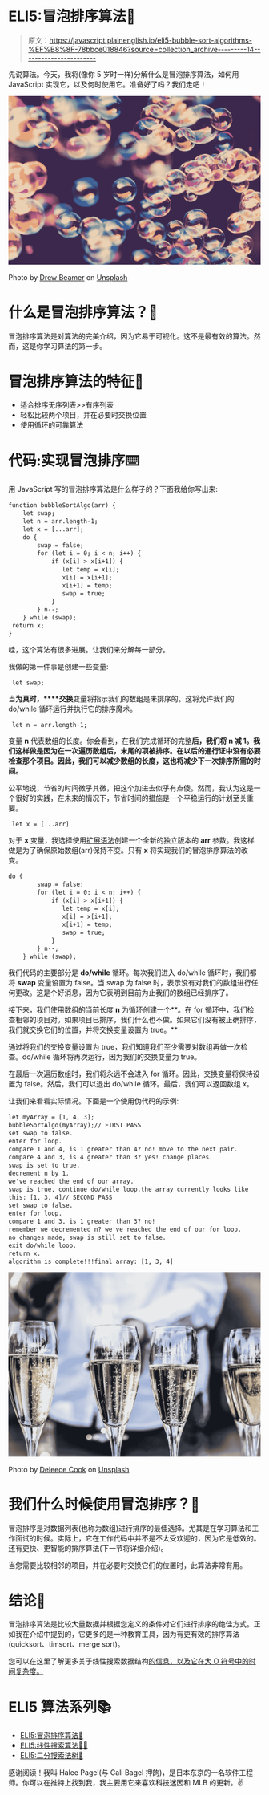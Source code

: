 # ELI5:冒泡排序算法️🛁

> 原文：<https://javascript.plainenglish.io/eli5-bubble-sort-algorithms-%EF%B8%8F-78bbce018846?source=collection_archive---------14----------------------->

先说算法。今天，我将(像你 5 岁时一样)分解什么是冒泡排序算法，如何用 JavaScript 实现它，以及何时使用它。准备好了吗？我们走吧！

![](img/8d828ebc7b501e2f215ed81efc5c6a40.png)

Photo by [Drew Beamer](https://unsplash.com/@drew_beamer?utm_source=medium&utm_medium=referral) on [Unsplash](https://unsplash.com?utm_source=medium&utm_medium=referral)

# 什么是冒泡排序算法？🛁

冒泡排序算法是对算法的完美介绍，因为它易于可视化。这不是最有效的算法。然而，这是你学习算法的第一步。

# 冒泡排序算法的特征📝

*   适合排序无序列表>>有序列表
*   轻松比较两个项目，并在必要时交换位置
*   使用循环的可靠算法

# 代码:实现冒泡排序⌨️

用 JavaScript 写的冒泡排序算法是什么样子的？下面我给你写出来:

```
function bubbleSortAlgo(arr) {
    let swap;
    let n = arr.length-1;
    let x = [...arr];
    do {
        swap = false;
        for (let i = 0; i < n; i++) {
            if (x[i] > x[i+1]) {
               let temp = x[i];
               x[i] = x[i+1];
               x[i+1] = temp;
               swap = true;
            }
        } n--;
    } while (swap);
 return x; 
}
```

哇，这个算法有很多进展。让我们来分解每一部分。

我做的第一件事是创建一些变量:

```
 let swap;
```

当**为真时，****交换**变量将指示我们的数组是未排序的。这将允许我们的 do/while 循环运行并执行它的排序魔术。

```
 let n = arr.length-1;
```

变量 **n** 代表数组的长度。你会看到，在我们完成循环的完整**后，我们将 n 减 1。我们这样做是因为在一次遍历数组后，末尾的项被排序。在以后的通行证中没有必要检查那个项目。因此，我们可以减少数组的长度，这也将减少下一次排序所需的时间。**

公平地说，节省的时间微乎其微，把这个加进去似乎有点傻。然而，我认为这是一个很好的实践，在未来的情况下，节省时间的措施是一个平稳运行的计划至关重要。

```
 let x = [...arr]
```

对于 **x** 变量，我选择使用[扩展语法](https://developer.mozilla.org/en-US/docs/Web/JavaScript/Reference/Operators/Spread_syntax#spread_in_array_literals)创建一个全新的独立版本的 **arr** 参数。我这样做是为了确保原始数组(arr)保持不变。只有 **x** 将实现我们的冒泡排序算法的改变。

```
do {
        swap = false;
        for (let i = 0; i < n; i++) {
            if (x[i] > x[i+1]) {
               let temp = x[i];
               x[i] = x[i+1];
               x[i+1] = temp;
               swap = true;
            }
        } n--;
    } while (swap);
```

我们代码的主要部分是 **do/while** 循环。每次我们进入 do/while 循环时，我们都将 **swap** 变量设置为 false。当 swap 为 false 时，表示没有对我们的数组进行任何更改。这是个好消息，因为它表明到目前为止我们的数组已经排序了。

接下来，我们使用数组的当前长度 **n** 为循环创建一个**。在 for 循环中，我们检查相邻的项目对。如果项目已排序，我们什么也不做。如果它们没有被正确排序，我们就交换它们的位置，并将交换变量设置为 true。**

通过将我们的交换变量设置为 true，我们知道我们至少需要对数组再做一次检查。do/while 循环将再次运行，因为我们的交换变量为 true。

在最后一次遍历数组时，我们将永远不会进入 for 循环。因此，交换变量将保持设置为 false。然后，我们可以退出 do/while 循环。最后，我们可以返回数组 x。

让我们来看看实际情况。下面是一个使用伪代码的示例:

```
let myArray = [1, 4, 3];
bubbleSortAlgo(myArray);// FIRST PASS
set swap to false.
enter for loop.
compare 1 and 4, is 1 greater than 4? no! move to the next pair.
compare 4 and 3, is 4 greater than 3? yes! change places.
swap is set to true.
decrement n by 1.
we've reached the end of our array.
swap is true, continue do/while loop.the array currently looks like this: [1, 3, 4]// SECOND PASS
set swap to false.
enter for loop.
compare 1 and 3, is 1 greater than 3? no!
remember we decremented n? we've reached the end of our for loop.
no changes made, swap is still set to false.
exit do/while loop.
return x.
algorithm is complete!!!final array: [1, 3, 4]
```

![](img/a9be601a5d9442791a2e050ff96714d0.png)

Photo by [Deleece Cook](https://unsplash.com/@deleece?utm_source=medium&utm_medium=referral) on [Unsplash](https://unsplash.com?utm_source=medium&utm_medium=referral)

# 我们什么时候使用冒泡排序？🧐

冒泡排序是对数据列表(也称为数组)进行排序的最佳选择。尤其是在学习算法和工作面试的时候。实际上，它在工作代码中并不是不太受欢迎的，因为它是低效的。还有更快、更智能的排序算法(下一节将详细介绍)。

当您需要比较相邻的项目，并在必要时交换它们的位置时，此算法非常有用。

# 结论💭

冒泡排序算法是比较大量数据并根据您定义的条件对它们进行排序的绝佳方式。正如我在介绍中提到的，它更多的是一种教育工具，因为有更有效的排序算法(quicksort、timsort、merge sort)。

您可以在这里了解更多关于线性搜索数据结构[的信息，以及它在大 O 符号中的时间复杂度。](https://en.wikipedia.org/wiki/Bubble_sort)

# ELI5 算法系列📚

*   [ELI5:冒泡排序算法🛁](https://haleepagel.medium.com/eli5-bubble-sort-algorithms-%EF%B8%8F-78bbce018846)
*   [ELI5:线性搜索算法🕵️‍♀️](https://haleepagel.medium.com/eli5-linear-search-algorithms-%EF%B8%8F-%EF%B8%8F-6f79cf9b3bb7)
*   [ELI5:二分搜索法树🌲](https://haleepagel.medium.com/eli5-binary-search-trees-fd560f81b553)

感谢阅读！我叫 Halee Pagel(与 Cali Bagel 押韵)，是日本东京的一名软件工程师。你可以在推特上找到我，我主要用它来喜欢科技迷因和 MLB 的更新。✌️
